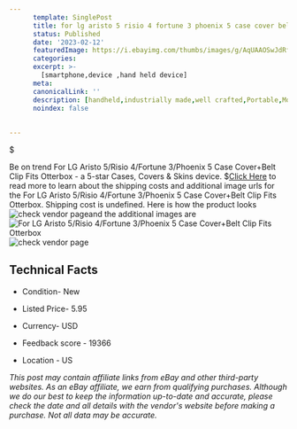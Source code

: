 ```yaml
---
      template: SinglePost
      title: for lg aristo 5 risio 4 fortune 3 phoenix 5 case cover belt clip fits otterbox
      status: Published
      date: '2023-02-12'
      featuredImage: https://i.ebayimg.com/thumbs/images/g/AqUAAOSwJdRfEEpb/s-l225.jpg
      categories: 
      excerpt: >-
        [smartphone,device ,hand held device]
      meta:
      canonicalLink: ''
      description: [handheld,industrially made,well crafted,Portable,Mobile,Compact,Convenient,Lightweight,Maneuverable,Man-portable,Miniature,Carriable,Hand-held,Light,Holdable,Transportable,Mobile device,Pocket-sized,On-the-go,Wireless,Cordless,Compact size,Convenient size, smartphone,device ,hand held device]
      noindex: false
      
        
---
```

$

Be on trend For LG Aristo 5/Risio 4/Fortune 3/Phoenix 5 Case Cover+Belt Clip Fits Otterbox - a 5-star Cases, Covers & Skins device.
$[Click Here](https://www.ebay.com/itm/283949926614?hash=item421cbc08d6%3Ag%3AAqUAAOSwJdRfEEpb&mkevt=1&mkcid=1&mkrid=711-53200-19255-0&campid=%253CePNCampaignId%253E&customid=%253CreferenceId%253E&toolid=10049) to read more to learn about the shipping costs and additional image urls for the For LG Aristo 5/Risio 4/Fortune 3/Phoenix 5 Case Cover+Belt Clip Fits Otterbox. Shipping cost is undefined. Here is how the product looks ![check vendor page](https://i.ebayimg.com/thumbs/images/g/AqUAAOSwJdRfEEpb/s-l225.jpg)and the additional images are![For LG Aristo 5/Risio 4/Fortune 3/Phoenix 5 Case Cover+Belt Clip Fits Otterbox](https://i.ebayimg.com/images/g/AqUAAOSwJdRfEEpb/s-l1200.jpg)![check vendor page](https://origin-galleryplus.ebayimg.com/ws/web/283949926614_2_0_1/225x225.jpg,https://origin-galleryplus.ebayimg.com/ws/web/283949926614_3_0_1/225x225.jpg,https://origin-galleryplus.ebayimg.com/ws/web/283949926614_4_0_1/225x225.jpg,https://origin-galleryplus.ebayimg.com/ws/web/283949926614_5_0_1/225x225.jpg,https://origin-galleryplus.ebayimg.com/ws/web/283949926614_6_0_1/225x225.jpg,https://origin-galleryplus.ebayimg.com/ws/web/283949926614_7_0_1/225x225.jpg,https://origin-galleryplus.ebayimg.com/ws/web/283949926614_8_0_1/225x225.jpg,https://origin-galleryplus.ebayimg.com/ws/web/283949926614_9_0_1/225x225.jpg,https://origin-galleryplus.ebayimg.com/ws/web/283949926614_10_0_1/225x225.jpg,https://origin-galleryplus.ebayimg.com/ws/web/283949926614_11_0_1/225x225.jpg,https://origin-galleryplus.ebayimg.com/ws/web/283949926614_12_0_1/225x225.jpg)



 ## Technical Facts 



     
      

 - Condition- New 


      

 - Listed Price- 5.95 


      

 - Currency- USD 


      

 - Feedback score - 19366 


      

 - Location - US 


      
      

 *_This post may contain affiliate links from eBay and other third-party websites. As an eBay affiliate, we earn from qualifying purchases. Although we do our best to keep the information up-to-date and accurate, please check the date and all details with the vendor's website before making a purchase. Not all data may be accurate._*






